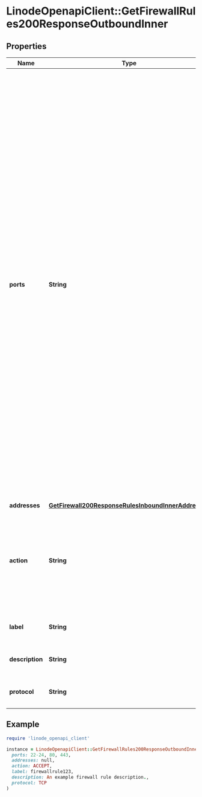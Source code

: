 # LinodeOpenapiClient::GetFirewallRules200ResponseOutboundInner

## Properties

| Name | Type | Description | Notes |
| ---- | ---- | ----------- | ----- |
| **ports** | **String** | A string representing the port or ports affected by this rule:  - The string may be a single port, a range of ports, or a comma-separated list of single ports and port ranges. A space is permitted following each comma. - A range of ports is inclusive of the start and end values for the range. The end value of the range must be greater than the start value. - Ports must be within 1 and 65535, and may not contain any leading zeroes. For example, port &#x60;080&#x60; is not allowed. - The ports string can have up to 15 _pieces_, where a single port is treated as one piece, and a port range is treated as two pieces. For example, the string \&quot;22-24, 80, 443\&quot; has four pieces. - If no ports are configured, all ports are affected. - Only allowed for the TCP and UDP protocols. Ports are not allowed for the ICMP and IPENCAP protocols. | [optional] |
| **addresses** | [**GetFirewall200ResponseRulesInboundInnerAddresses**](GetFirewall200ResponseRulesInboundInnerAddresses.md) |  | [optional] |
| **action** | **String** | Controls whether traffic is accepted or dropped by this rule. Overrides the Firewall&#39;s &#x60;inbound_policy&#x60; if this is an inbound rule, or the &#x60;outbound_policy&#x60; if this is an outbound rule. | [optional] |
| **label** | **String** | Used to identify this rule. For display purposes only. | [optional] |
| **description** | **String** | Used to describe this rule. For display purposes only. | [optional] |
| **protocol** | **String** | The type of network traffic affected by this rule. | [optional] |

## Example

```ruby
require 'linode_openapi_client'

instance = LinodeOpenapiClient::GetFirewallRules200ResponseOutboundInner.new(
  ports: 22-24, 80, 443,
  addresses: null,
  action: ACCEPT,
  label: firewallrule123,
  description: An example firewall rule description.,
  protocol: TCP
)
```

